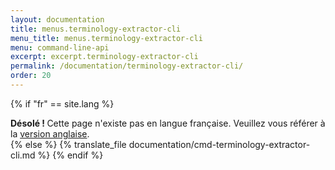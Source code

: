 ```yaml
---
layout: documentation
title: menus.terminology-extractor-cli
menu_title: menus.terminology-extractor-cli
menu: command-line-api
excerpt: excerpt.terminology-extractor-cli
permalink: /documentation/terminology-extractor-cli/
order: 20
---
```




{% if "fr" == site.lang %}
<div class="alert alert-warning" role="alert">
  <strong>Désolé ! </strong>Cette page n'existe pas en langue française. Veuillez vous référer à la <a href="{{ page.url }}"> version anglaise</a>.
</div>
{% else %}
  {% translate_file documentation/cmd-terminology-extractor-cli.md %}
{% endif %}
